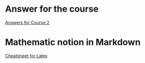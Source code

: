 # Answer for the course
[Answers for Course 2](https://www.youtube.com/watch?v=gEr6IgOTX3M&t=86s)


# Mathematic notion in Markdown
[Cheatsheet for Latex](https://gist.github.com/LKS90/252ac41bd4a173be35b0)

